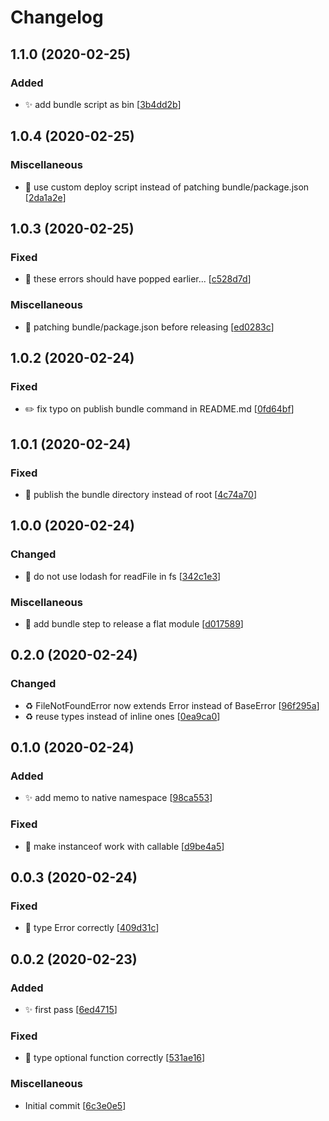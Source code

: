 # Changelog

<a name="1.1.0"></a>
## 1.1.0 (2020-02-25)

### Added

- ✨ add bundle script as bin [[3b4dd2b](https://github.com/romainPrignon/utils/commit/3b4dd2bc9b2c58285e387fe1f68e2531015aee19)]


<a name="1.0.4"></a>
## 1.0.4 (2020-02-25)

### Miscellaneous

-  👷 use custom deploy script instead of patching bundle/package.json [[2da1a2e](https://github.com/romainPrignon/utils/commit/2da1a2e6b40671c1ed26fc1947d0224725495c07)]


<a name="1.0.3"></a>
## 1.0.3 (2020-02-25)

### Fixed

- 💚 these errors should have popped earlier... [[c528d7d](https://github.com/romainPrignon/utils/commit/c528d7d5e792fd69d032070b30522600d49beac9)]

### Miscellaneous

-  👷 patching bundle/package.json before releasing [[ed0283c](https://github.com/romainPrignon/utils/commit/ed0283caacca314eba0d073d22fc6a3bf47314b1)]


<a name="1.0.2"></a>
## 1.0.2 (2020-02-24)

### Fixed

- ✏️ fix typo on publish bundle command in README.md [[0fd64bf](https://github.com/romainPrignon/utils/commit/0fd64bfd858c9854eb1c586fed83520ed042bc5b)]


<a name="1.0.1"></a>
## 1.0.1 (2020-02-24)

### Fixed

- 💚 publish the bundle directory instead of root [[4c74a70](https://github.com/romainPrignon/utils/commit/4c74a70a57dcfef7fbc6e96881168004058768fd)]


<a name="1.0.0"></a>
## 1.0.0 (2020-02-24)

### Changed

- 🎨 do not use lodash for readFile in fs [[342c1e3](https://github.com/romainPrignon/utils/commit/342c1e34fe21ae2449ddc2a0557e828f9f10e223)]

### Miscellaneous

-  👷 add bundle step to release a flat module [[d017589](https://github.com/romainPrignon/utils/commit/d017589f526ce8f15fa35c120b800f73866f52a6)]


<a name="0.2.0"></a>
## 0.2.0 (2020-02-24)

### Changed

- ♻️ FileNotFoundError now extends Error instead of BaseError [[96f295a](https://github.com/romainPrignon/utils/commit/96f295a5736b1095a595189f17b4ed9567bb4eaa)]
- ♻️ reuse types instead of inline ones [[0ea9ca0](https://github.com/romainPrignon/utils/commit/0ea9ca0d703ac931f5dddd4064538d0301c57afb)]


<a name="0.1.0"></a>
## 0.1.0 (2020-02-24)

### Added

- ✨ add memo to native namespace [[98ca553](https://github.com/romainPrignon/utils/commit/98ca5530076900293a54e5885f66405ca92d509b)]

### Fixed

- 🐛 make instanceof work with callable [[d9be4a5](https://github.com/romainPrignon/utils/commit/d9be4a507c727914c593004ef575786c1699f97d)]


<a name="0.0.3"></a>
## 0.0.3 (2020-02-24)

### Fixed

- 🐛 type Error correctly [[409d31c](https://github.com/romainPrignon/utils/commit/409d31ced5d7a07ccf211e3f041b6fa1a95cb641)]


<a name="0.0.2"></a>
## 0.0.2 (2020-02-23)

### Added

- ✨ first pass [[6ed4715](https://github.com/romainPrignon/utils/commit/6ed47154c58811a5ef6bb8a6206f4f4d955ec069)]

### Fixed

- 🐛 type optional function correctly [[531ae16](https://github.com/romainPrignon/utils/commit/531ae16f8b13754f64c3dcc9393da26d06e69cbd)]

### Miscellaneous

-  Initial commit [[6c3e0e5](https://github.com/romainPrignon/utils/commit/6c3e0e5b946fead0ce36044659cd8325b9731f27)]


